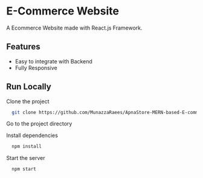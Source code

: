 # E-Commerce Website

A Ecommerce Website made with React.js Framework.


## Features

- Easy to integrate with Backend
- Fully Responsive

## Run Locally

Clone the project

```bash
  git clone https://github.com/MunazzaRaees/ApnaStore-MERN-based-E-commerce-Platform
```

Go to the project directory


Install dependencies

```bash
  npm install
```

Start the server

```bash
  npm start
```


